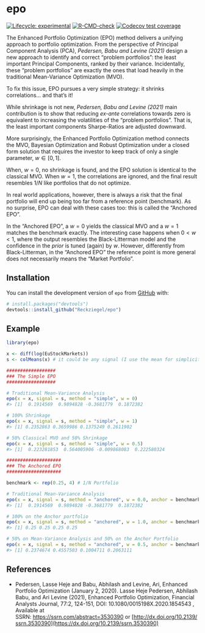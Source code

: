 
<!-- README.md is generated from README.Rmd. Please edit that file -->

# epo

<!-- badges: start -->

[![Lifecycle:
experimental](https://img.shields.io/badge/lifecycle-experimental-orange.svg)](https://lifecycle.r-lib.org/articles/stages.html#experimental)
[![R-CMD-check](https://github.com/Reckziegel/epo/actions/workflows/R-CMD-check.yaml/badge.svg)](https://github.com/Reckziegel/epo/actions/workflows/R-CMD-check.yaml)
[![Codecov test
coverage](https://codecov.io/gh/Reckziegel/epo/branch/main/graph/badge.svg)](https://app.codecov.io/gh/Reckziegel/epo?branch=main)

<!-- badges: end -->

The Enhanced Portfolio Optimization (EPO) method delivers a unifying
approach to portfolio optimization. From the perspective of Principal
Component Analysis (PCA), *Pedersen, Babu and Levine (2021)* design a
new approach to identify and correct “problem portfolios”: the least
important Principal Components, ranked by their variance. Incidentally,
these “problem portfolios” are exactly the ones that load heavily in the
traditional Mean-Variance Optimization (MVO).

To fix this issue, EPO pursues a very simple strategy: it shrinks
correlations… and that’s it!

While shrinkage is not new, *Pedersen, Babu and Levine (2021)* main
contribution is to show that reducing *ex-ante* correlations towards
zero is equivalent to increasing the volatilities of the “problem
portfolios”. That is, the least important components Sharpe-Ratios are
adjusted downward.

More surprisingly, the Enhanced Portfolio Optimization method connects
the MVO, Bayesian Optimization and Robust Optimization under a closed
form solution that requires the investor to keep track of only a single
parameter, $w\in [0, 1]$.

When, $w=0$, no shrinkage is found, and the EPO solution is identical to
the classical MVO. When $w=1$, the correlations are ignored, and the
final result resembles $1/N$ like portfolios that do not optimize.

In real world applications, however, there is always a risk that the
final portfolio will end up being too far from a reference point
(benchmark). As no surprise, EPO can deal with these cases too: this is
called the “Anchored EPO”.

In the “Anchored EPO”, a $w=0$ yields the classical MVO and a $w=1$
matches the benchmark exactly. The interesting case happens when
$0 < w < 1$, where the output resembles the Black-Litterman model and
the confidence in the *prior* is tuned (again) by $w$. However,
differently from Black-Litterman, in the “Anchored EPO” the reference
point is more general does not necessarily means the “Market Portfolio”.

## Installation

You can install the development version of `epo` from
[GitHub](https://github.com/) with:

``` r
# install.packages("devtools")
devtools::install_github("Reckziegel/epo")
```

## Example

``` r
library(epo)

x <- diff(log(EuStockMarkets))
s <- colMeans(x) # it could be any signal (I use the mean for simplicity)

##################
### The Simple EPO
##################

# Traditional Mean-Variance Analysis
epo(x = x, signal = s, method = "simple", w = 0)
#> [1]  0.1914569  0.9894828 -0.3681779  0.1872382

# 100% Shrinkage
epo(x = x, signal = s, method = "simple", w = 1)
#> [1] 0.2352863 0.3659986 0.1375249 0.2611902

# 50% Classical MVO and 50% Shrinkage
epo(x = x, signal = s, method = "simple", w = 0.5)
#> [1]  0.223281853  0.564005906 -0.009868083  0.222580324

####################
### The Anchored EPO 
####################

benchmark <- rep(0.25, 4) # 1/N Portfolio

# Traditional Mean-Variance Analysis
epo(x = x, signal = s, method = "anchored", w = 0.0, anchor = benchmark)
#> [1]  0.1914569  0.9894828 -0.3681779  0.1872382

# 100% on the Anchor portfolio
epo(x = x, signal = s, method = "anchored", w = 1.0, anchor = benchmark)
#> [1] 0.25 0.25 0.25 0.25

# 50% on Mean-Variance Analysis and 50% on the Anchor Portfolio
epo(x = x, signal = s, method = "anchored", w = 0.5, anchor = benchmark)
#> [1] 0.2374674 0.4557503 0.1004711 0.2063111
```

## References

- Pedersen, Lasse Heje and Babu, Abhilash and Levine, Ari, Enhanced
  Portfolio Optimization (January 2, 2020). Lasse Heje Pedersen,
  Abhilash Babu, and Ari Levine (2021), Enhanced Portfolio Optimization,
  Financial Analysts Journal, 77:2, 124-151, DOI:
  10.1080/0015198X.2020.1854543 , Available at
  SSRN: <https://ssrn.com/abstract=3530390> or [http://dx.doi.org/10.2139/ssrn.3530390](https://dx.doi.org/10.2139/ssrn.3530390)
